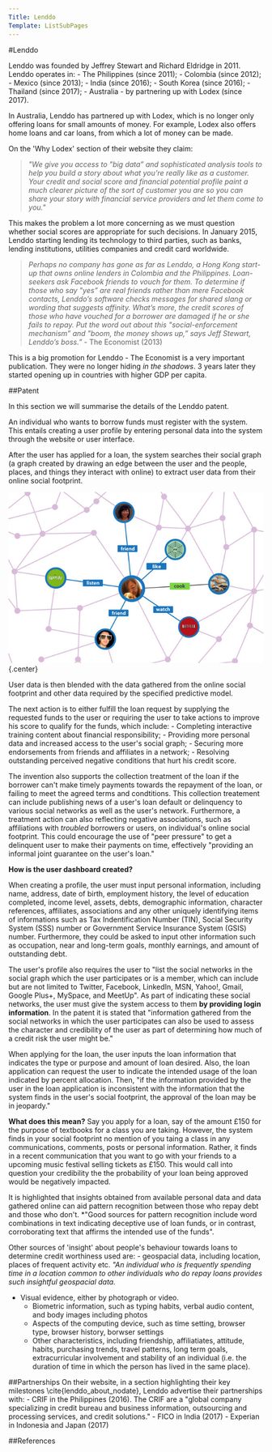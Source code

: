 ```yaml
---
Title: Lenddo
Template: ListSubPages
---
```

#Lenddo 

Lenddo was founded by Jeffrey Stewart and Richard Eldridge in 2011. Lenddo operates in: 
	- The Philippines (since 2011);
	- Colombia (since 2012); 
	- Mexico (since 2013); 
	- India (since 2016);
	- South Korea (since 2016);
	- Thailand (since 2017);
	- Australia - by partnering up with Lodex (since 2017).

In Australia, Lenddo has partnered up with Lodex, which is no longer only offering loans for small amounts of money. For example, Lodex also offers home loans and car loans, from which a lot of money can be made. 

On the 'Why Lodex' section of their website they claim:
>*"We give you access to "big data” and sophisticated analysis tools to help you build a story about what you’re really like as a customer. Your credit and social score and financial potential profile paint a much clearer picture of the sort of customer you are so you can share your story with financial service providers and let them come to you."*

This makes the problem a lot more concerning as we must question whether social scores are appropriate for such decisions.
In January 2015, Lenddo starting lending its technology to third parties, such as banks, lending institutions, utilities companies and credit card worldwide. 

>*Perhaps no company has gone as far as Lenddo, a Hong Kong start-up that owns online lenders in Colombia and the Philippines. Loan-seekers ask Facebook friends to vouch for them. To determine if those who say "yes” are real friends rather than mere Facebook contacts, Lenddo’s software checks messages for shared slang or wording that suggests affinity. What’s more, the credit scores of those who have vouched for a borrower are damaged if he or she fails to repay. Put the word out about this "social-enforcement mechanism” and "boom, the money shows up,” says Jeff Stewart, Lenddo’s boss.”* - The Economist (2013)

This is a big promotion for Lenddo - The Economist is a very important publication. They were no longer hiding *in the shadows*. 3 years later they started opening up in countries with higher GDP per capita. 

##Patent

In this section we will summarise the details of the Lenddo patent.

An individual who wants to borrow funds must register with the system. This entails creating a user profile by entering personal data into the system through the website or user interface. 

After the user has applied for a loan, the system searches their social graph (a graph created by drawing an edge between the user and the people, places, and things they interact with online) to extract user data from their online social footprint. 


![Example of a Social Graph](/media/SocialGraph.jpg "An Example of a Social Graph []")	{.center}

	
User data is then blended with the data gathered from the online social footprint and other data required by the specified predictive model. 

The next action is to either fulfill the loan request by supplying the requested funds to the user or requiring the user to take actions to improve his score to qualify for the funds, which include:
	- Completing interactive training content about financial responsibility;
	- Providing more personal data and increased access to the user's social graph;
	- Securing more endorsements from friends and affiliates in a network;
	- Resolving outstanding perceived negative conditions that hurt his credit score.

The invention also supports the collection treatment of the loan if the borrower can't make timely payments towards the repayment of the loan, or failing to meet the agreed terms and condtitions. This collection treatement can include publishing news of a user's loan default or delinquency to various social networks as well as the user's network. Furthermore, a treatment action can also reflecting negative associations, such as affiliations with *troubled* borrowers or users, on individual's online social footprint. This could encourage the use of "peer pressure" to get a delinquent user to make their payments on time, effectively "providing an informal joint guarantee on the user's loan."

**How is the user dashboard created?**

When creating a profile, the user must input personal information, including name, address, date of birth, employment history, the level of education completed, income level, assets, debts, demographic information, character references, affiliates, associations and any other uniquely identifying items of informations such as Tax Indentification Number (TIN), Social Security System (SSS) number or Government Service Insurance System (GSIS) number. Furthermore, they could be asked to input other information such as occupation, near and long-term goals, monthly earnings, and amount of outstanding debt.

The user's profile also requires the user to "list the social networks in the social graph which the user participates or is a member, which can include but are not limited to Twitter, Facebook, LinkedIn, MSN, Yahoo!, Gmail, Google Plus+, MySpace, and MeetUp". As part of indicating these social networks, the user must give the system access to them **by providing login information**. In the patent it is stated that "information gathered from the social networks in which the user participates can also be used to assess the character and credibility of the user as part of determining how much of a credit risk the user might be."

When applying for the loan, the user inputs the loan information that indicates the type or purpose and amount of loan desired. Also, the loan application can request the user to indicate the intended usage of the loan indicated by percent allocation. Then, "if the information provided by the user in the loan application is inconsistent with the information that the system finds in the user's social footprint, the approval of the loan may be in jeopardy." 

**What does this mean?** Say you apply for a loan, say of the amount £150 for the purpose of textbooks for a class you are taking. However, the system finds in your social footprint no mention of you taing a class in any communications, comments, posts or personal information. Rather, it finds in a recent communication that you want to go with your friends to a upcoming music festival selling tickets as £150. This would call into question your credibility the the probability of your loan being approved would be negatively impacted. 

It is highlighted that insights obtained from available personal data and data gathered online can aid pattern recognition between those who repay debt and those who don't. *"Good sources for pattern recognition include word combinations in text indicating deceptive use of loan funds, or in contrast, corroborating text that affirms the intended use of the funds".

Other sources of 'insight' about people's behaviour towards loans to determine credit worthiness used are:
	- geospacial data, including location, places of frequent activity etc.
    *"An individual who is frequently spending time in a location common to other individuals who do repay loans provides such insightful geospacial data.*
  - Visual evidence, either by photograph or video.
	- Biometric information, such as typing habits, verbal audio content, and body images including photos
	- Aspects of the computing device, such as time setting, browser type, browser history, borwser settings
	- Other characteristics, including friendship, affiliatiates, attitude, habits, purchasing trends, travel patterns, long term goals, extracurricular involvement and stability of an individual (i.e. the duration of time in which the person has lived in the same place).


##Partnerships
On their website, in a section highlighting their key milestones \cite{lenddo_about_nodate}, Lenddo advertise their partnerships with:
	- CRIF in the Philippines (2016). The CRIF are a "global company specializing in credit bureau and business information, outsourcing and processing services, and credit solutions."
	- FICO in India (2017)
	- Experian in Indonesia and Japan (2017) 	
  
##References

